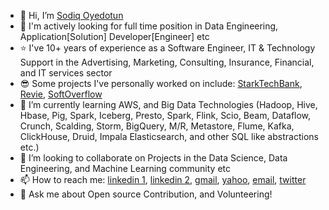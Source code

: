 - 👋 Hi, I’m [Sodiq Oyedotun](http://oyedotunsodiq.glitch.me/)
- 👀 I'm actively looking for full time position in Data Engineering, Application[Solution] Developer[Engineer] etc
- ⭐ I've 10+ years of experience as a Software Engineer, IT & Technology Support in the Advertising, Marketing, Consulting, Insurance, Financial, and IT services sector
- 😎 Some projects I've personally worked on include: [StarkTechBank](https://starktechbank.glitch.me/), [Revie](http://revie.glitch.me/), [SoftOverflow](https://starktechbank.glitch.me/)
- 🌱 I’m currently learning AWS, and Big Data Technologies (Hadoop, Hive, Hbase, Pig, Spark, Iceberg, Presto, Spark, Flink, Scio, Beam, Dataflow, Crunch, Scalding, Storm, BigQuery, M/R, Metastore, Flume, Kafka, ClickHouse, Druid, Impala Elasticsearch, and other SQL like abstractions etc.)
- 💞️ I’m looking to collaborate on Projects in the Data Science, Data Engineering, and Machine Learning community etc
- 📫 How to reach me: [linkedin 1](https://www.linkedin.com/in/saoyedotun/), [linkedin 2](https://www.linkedin.com/in/sodiq-oyedotun/), [gmail](oyedotunsodiq045@gmail.com), [yahoo](oyedotunsodiq045@yahoo.com), [email](saoyedotun@ualr.edu), [twitter](https://twitter.com/major_stark_)
- 💬 Ask me about Open source Contribution, and Volunteering!

<!---
saoyedotun/saoyedotun is a ✨ special ✨ repository because its `README.md` (this file) appears on your GitHub profile.
You can click the Preview link to take a look at your changes.
--->
